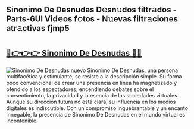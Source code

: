 ## Sinonimo De Desnudas D𝚎sn𝚞dos filtr𝚊dos - Parts-6Ul Vid𝚎os f𝚘tos - N𝚞evas filtr𝚊ciones atr𝚊ctivas fjmp5

# <h2><a href="http://mb041m0.tromn.icu/?c=Sinonimo+De+Desnudas">🔗👉👉👉 Sinonimo De Desnudas 🔗🔗</a></h2>

[![Sinonimo De Desnudas nuevo](https://i.imgur.com/pEAQMta.gif)](http://mb041m0.tromn.icu/?c=Sinonimo+De+Desnudas)
Sinonimo De Desnudas, una persona multifacética y estimulante, se resiste a la descripción simple. Su forma poco convencional de crear una presencia en línea ha magnetizado y ofendido a los espectadores, encendiendo debates sobre el consentimiento, la privacidad y la esencia de las sociedades virtuales. Aunque su dirección futura no está clara, su influencia en los medios digitales es indiscutible. Con un compromiso inquebrantable y un encanto innegable, la presencia de Sinonimo De Desnudas en el mundo virtual es incontenible.
